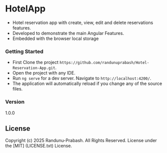 # HotelApp
* Hotel reservation app with create, view, edit and delete reservations features.
* Developed to demonstrate the main Angular Features.
* Embedded with the browser local storage

### Getting Started
* First Clone the project
`https://github.com/randunuprabash/Hotel-Reservation-App.git`.
* Open the project with any IDE.
* Run `ng serve` for a dev server. Navigate to `http://localhost:4200/`. 
* The application will automatically reload if you change any of the source files.

### Version
1.0.0

## License
Copyright (c) 2025 Randunu-Prabash. All Rights Reserved.
License under the [MIT] (LICENSE.txt) License.



